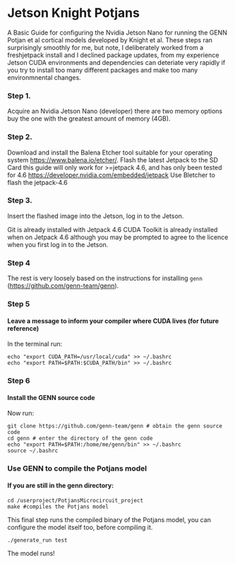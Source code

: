 # Jetson Knight Potjans
A Basic Guide for configuring the Nvidia Jetson Nano for running the GENN Potjan et al cortical models developed by Knight et al.
These steps ran surprisingly smoothly for me, but note, I deliberately worked from a freshjetpack install and I declined package updates, from my experience Jetson CUDA environments and dependencies can deteriate very rapidly if you try to install too many different packages and make too many environmnental changes.


### Step 1.
Acquire an Nvidia Jetson Nano (developer) there are two memory options buy the one with the greatest amount of memory (4GB).
### Step 2.
Download and install the Balena Etcher tool suitable for your operating system https://www.balena.io/etcher/. 
Flash the latest Jetpack to the SD Card this guide will only work for >=jetpack 4.6, and has only been tested for 4.6
https://developer.nvidia.com/embedded/jetpack
Use Bletcher to flash the jetpack-4.6
### Step 3.
Insert the flashed image into the Jetson, log in to the Jetson.

Git is already installed with Jetpack 4.6
CUDA Toolkit is already installed when on Jetpack 4.6 although you may be prompted to agree to the licence when you first log in to the Jetson.

### Step 4
The rest is very loosely based on the instructions for installing `genn` (https://github.com/genn-team/genn).

### Step 5
#### Leave a message to inform your compiler where CUDA lives (for future reference)

In the terminal run:
```
echo "export CUDA_PATH=/usr/local/cuda" >> ~/.bashrc
echo "export PATH=$PATH:$CUDA_PATH/bin" >> ~/.bashrc
```
### Step 6
#### Install the GENN source code
Now run:
```
git clone https://github.com/genn-team/genn # obtain the genn source code
cd genn # enter the directory of the genn code
echo "export PATH=$PATH:/home/me/genn/bin" >> ~/.bashrc
source ~/.bashrc
```
### Use GENN to compile the Potjans model
#### If you are still in the genn directory:
```
cd /userproject/PotjansMicrocircuit_project
make #compiles the Potjans model
```

This final step runs the compiled binary of the Potjans model, you can configure the model itself too, before compiling it.

```
./generate_run test
```

The model runs!

